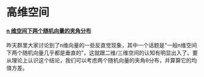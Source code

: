 # 高维空间

#### [n 维空间下两个随机向量的夹角分布](https://kexue.fm/archives/7076)

昨天群里大家讨论到了n维向量的一些反直觉现象，其中一个话题是“一般n维空间下两个随机向量几乎都是垂直的”，这就跟二维/三维空间的认知有明显出入了。要从理论上认识这个结论，我们可以考虑两个随机向量的夹角θ分布，并算算它的均值方差。

